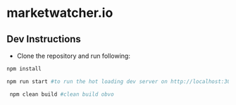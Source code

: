# marketwatcher.io

## Dev Instructions

* Clone the repository and run following:

```sh 
npm install
```
```sh
npm run start #to run the hot loading dev server on http://localhost:3000
``` 
```sh
 npm clean build #clean build obvo
```